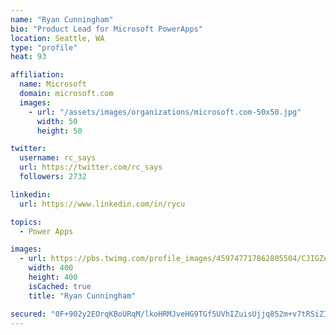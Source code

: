```yaml
---
name: "Ryan Cunningham"
bio: "Product Lead for Microsoft PowerApps"
location: Seattle, WA
type: "profile"
heat: 93

affiliation:
  name: Microsoft
  domain: microsoft.com
  images:
    - url: "/assets/images/organizations/microsoft.com-50x50.jpg"
      width: 50
      height: 50

twitter:
  username: rc_says
  url: https://twitter.com/rc_says
  followers: 2732

linkedin:
  url: https://www.linkedin.com/in/rycu

topics:
  - Power Apps

images:
  - url: https://pbs.twimg.com/profile_images/459747717862805504/CJIGZejd_400x400.png
    width: 400
    height: 400
    isCached: true
    title: "Ryan Cunningham"

secured: "0F+902y2EOrqKBoURqM/lkoHRMJveHG9TGf5UVhIZuisUjjq852m+v7tRSiZIuFufggQoRE8RbxDCntmppVfhgE/NGDQETRCEXa1ma2UFVp5ChJ5RfCAMW4hhDS9+NwdS4Yj4sRKUL19nvos4Os9vF2GdASrC/yyouJMXDExBBOodr59n+sgidnU4I8JI374srH9Cz/aB1SF3CBLt36MHvDFgdMTFAETefRhsgp4OHYMjIakCFR+3j6l1QiLHMTdr99tf3OIzT3AQIUSYFFa4nxuDXq/HuWUOBdeoxqMHyNu+bCT308NUA1fPT2cao8aGttXCzp+ncqKSn5RA2vhrDlWMYwXxCIL2jnQnk6er3ldXXRGp1VhRaPCzRBe6iLNe7RhFdWzBsZvUd8QFuXpBPpKt2BVle9SmJkIIA5eCow=;K+PM/XzXS8nXX4TWMgKv6Q=="
---
```



